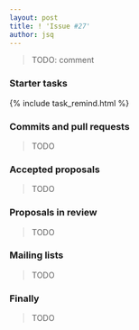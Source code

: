 ```yaml
---
layout: post
title: ! 'Issue #27'
author: jsq
---
```


> TODO: comment

<!--excerpt-->

### Starter tasks

{% include task_remind.html %}

### Commits and pull requests

> TODO

### Accepted proposals

> TODO

### Proposals in review

> TODO

### Mailing lists

> TODO

### Finally

> TODO
